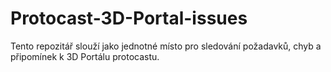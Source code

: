 # Protocast-3D-Portal-issues
Tento repozitář slouží jako jednotné místo pro sledování požadavků, chyb a připomínek k 3D Portálu protocastu.
